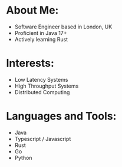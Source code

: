 # About Me:
- Software Engineer based in London, UK
- Proficient in Java 17+
- Actively learning Rust

# Interests:
- Low Latency Systems
- High Throughput Systems
- Distributed Computing

# Languages and Tools:
- Java
- Typescript / Javascript
- Rust
- Go
- Python